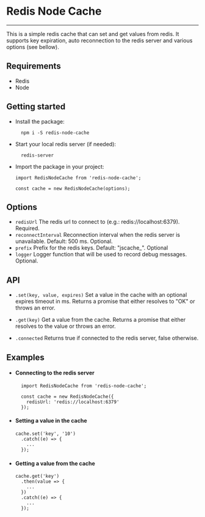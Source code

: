 # Redis Node Cache

***

This is a simple redis cache that can set and get values from redis.
It supports key expiration, auto reconnection to the redis server and various options (see bellow).

## Requirements

- Redis
- Node

## Getting started

- Install the package:  

  ```
    npm i -S redis-node-cache
  ```

- Start your local redis server (if needed):

  ```
    redis-server
  ```

- Import the package in your project:

  ```
  import RedisNodeCache from 'redis-node-cache';

  const cache = new RedisNodeCache(options);
  ```

## Options

- `redisUrl` The redis url to connect to (e.g.: redis://localhost:6379). Required.
- `reconnectInterval` Reconnection interval when the redis server is unavailable. Default: 500 ms. Optional.
- `prefix` Prefix for the redis keys. Default: "jscache_". Optional
- `logger` Logger function that will be used to record debug messages. Optional.

## API

- `.set(key, value, expires)` Set a value in the cache with an optional expires timeout in ms. Returns a promise that either resolves to "OK" or throws an error.

- `.get(key)` Get a value from the cache. Returns a promise that either resolves to the value or throws an error.

- `.connected` Returns true if connected to the redis server, false otherwise.

## Examples

- #### Connecting to the redis server

  ```
    import RedisNodeCache from 'redis-node-cache';

    const cache = new RedisNodeCache({
      redisUrl: 'redis://localhost:6379'
    });
  ```

- #### Setting a value in the cache

  ```
  cache.set('key', '10')
    .catch((e) => {
      ...
    });
  ```

- #### Getting a value from the cache

  ```
  cache.get('key')
    .then(value => {
      ...
    })
    .catch((e) => {
      ...
    });
  ```
